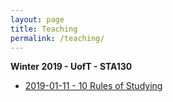 ```yaml
---
layout: page
title: Teaching
permalink: /teaching/
---
```


**Winter 2019 - UofT - STA130**

- <a href="https://daveveitch.github.io/teaching/2019S-STA130/10rules-of-studying.pdf">2019-01-11 - 10 Rules of Studying</a>
